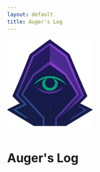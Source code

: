 ```yaml
---
layout: default
title: Auger's Log
---
```


<div class="hero">
  <img src="/assets/img/augerist-logo.png" alt="Augerist Logo" style="width:200px;margin-bottom:1em;">
  <h1 class="glitch-text">Auger's Log</h1>
</div>
